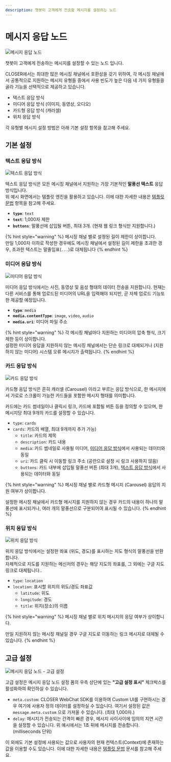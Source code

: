 ```yaml
---
description: 챗봇이 고객에게 전송할 메시지를 설정하는 노드
---
```


# 메시지 응답 노드

![&#xBA54;&#xC2DC;&#xC9C0; &#xC751;&#xB2F5; &#xB178;&#xB4DC;](../../../.gitbook/assets/flow_editor_response_node.png)

챗봇이 고객에게 전송하는 메시지를 설정할 수 있는 노드 입니다.

CLOSER에서는 최대한 많은 메시징 채널에서 호환성을 갖기 위하여, 각 메시징 채널에서 공통적으로 지원하는 메시지 유형들 중에서 사용 빈도가 높은 다음 네 가지 유형들을 골라 기능을 선택적으로 제공하고 있습니다.

* 텍스트 응답 방식
* 미디어 응답 방식 \(이미지, 동영상, 오디오\)
* 카드형 응답 방식 \(캐러셀\)
* 위치 응답 방식 

각 유형별 메시지 설정 방법은 아래 기본 설정 항목을 참고해 주세요.

## 기본 설정

### 텍스트 응답 방식

![&#xD14D;&#xC2A4;&#xD2B8; &#xC751;&#xB2F5; &#xBC29;&#xC2DD;](../../../.gitbook/assets/flow_editor_response_node_text.png)

텍스트 응답 방식은 모든 메시징 채널에서 지원하는 가장 기본적인 **말풍선 텍스트** 응답 방식입니다.  
위 예시 화면에서는 템플릿 엔진을 활용하고 있습니다. 이에 대한 자세한 내용은 [템플릿 문법](../template-syntax.md) 항목을 참고해 주세요.

* **`type`**: `text`
* **`text`**: 1,000자 제한 
* **`buttons`**: 말풍선에 삽입될 버튼, 최대 3개. \(현재 웹 링크 형식만 지원합니다.\)

{% hint style="warning" %}
메시징 채널 별로 설정된 길이 제한이 상이합니다.   
만일 1,000자 이하로 작성한 경우에도 메시징 채널에서 설정된 길이 제한을 초과한 경우, 초과한 텍스트는 말줄임표\(`...`\)로 대체됩니다
{% endhint %}

### 미디어 응답 방식

![&#xBBF8;&#xB514;&#xC5B4; &#xC751;&#xB2F5; &#xBC29;&#xC2DD;](../../../.gitbook/assets/flow_editor_response_node_media.png)

미디어 응답 방식에서는 사진, 동영상 및 음성 형태의 데이터 전송을 지원합니다. 현재는 다른 서비스를 통해 업로드된 미디어의 URL을 입력해야 되지만, 곧 자체 업로드 기능또한 제공할 예정입니다.

* **`type`**: `media`
* **`media.contentType`**: `image`, `video`, `audio`
* **`media.uri`**: 미디어 파일 주소 

{% hint style="warning" %}
각 메시징 채널마다 지원하는 미디어의 압축 형식, 크기 제한 등이 상이합니다.    
설정한 미디어 응답을 지원하지 않는 메시징 채널에서는 단순 링크로 대체되거나 \(지원하지 않는 미디어\) 시스템 오류 메시지가 출력됩니다.
{% endhint %}

### 카드 응답 방식

![&#xCE74;&#xB4DC; &#xC751;&#xB2F5; &#xBC29;&#xC2DD;](../../../.gitbook/assets/flow_editor_response_node_card.png)

카드형 응답 방식은 흔히 캐러셀 \(Carousel\) 이라고 부르는 응답 방식으로, 한 메시지에서 가로로 스크롤이 가능한 카드들을 포함한 메시지 형태를 의미합니다.

카드에는 카드 썸네일이나 클릭시 링크, 카드에 포함될 버튼 등을 정의할 수 있으며, 한 메시지당 최대 9개의 카드를 설정할 수 있습니다.

* `type`: `cards`
* `cards`: 카드의 배열, 최대 9개까지 추가 가능\) 
  * `title`: 카드의 제목
  * `description`: 카드 내용
  * `media`: 카드 썸네일로 사용될 미디어, [미디어 응답 방식](response.md#undefined-1)에서 사용되는 데이터와 동일
  * `uri`: 카드 클릭 시 이동할 링크 주소 \(공란으로 설정 시 링크 사용하지 않음\)
  * `buttons`: 카드 내부에 삽입될 말풍선 버튼 \(최대 3개\), [텍스트 응답 방식](response.md#undefined)에서 사용되는 데이터와 동일

{% hint style="warning" %}
메시징 채널 별로 카드형 메시지 \(Carousel\) 응답의 지원 여부가 상이합니다.

설정한 메시징 채널에서 카드형 메시지를 지원하지 않는 경우 카드의 내용이 하나의 말풍선에 표시되거나, 여러 개의 말풍선으로 구분되어여 표시될 수 있습니다.
{% endhint %}

### 위치 응답 방식

![&#xC704;&#xCE58; &#xC751;&#xB2F5; &#xBC29;&#xC2DD;](../../../.gitbook/assets/flow_editor_response_node_location.png)

위치 응답 방식에서는 설정한 좌표 \(위도, 경도\)를 표시하는 지도 형식의 말풍선을 반환합니다.   
자체적으로 지도를 지원하는 메신저의 경우는 해당 지도의 좌표를, 그 외에는 구글 지도 링크로 대체됩니다..

* `type`: `location`
* `location`: 표시할 위치의 위도/경도 좌표값
  * `latitude`: 위도
  * `longitude`: 경도
  * `title`: 위치\(장소\)의 이름

{% hint style="warning" %}
메시징 채널 별로 위치 메시지의 응답 여부가 상이합니다.

만일 지원하지 않는 메시징 채널일 경우 구글 지도로 이동하는 링크 메시지로 대체될 수 있습니다. 
{% endhint %}

## 고급 설정

![&#xBA54;&#xC2DC;&#xC9C0; &#xC751;&#xB2F5; &#xB178;&#xB4DC; - &#xACE0;&#xAE09; &#xC124;&#xC815;](../../../.gitbook/assets/flow_editor_response_node_advanced.png)

고급 설정은 메시지 응답 노드 설정 폼의 우측 상단에 있는 **"고급 설정 표시"** 체크박스를 활성화하여 확인하실 수 있습니다.

* `meta.custom`: CLOSER WebChat SDK를 이용하여 Custom UI를 구현하시는 경우 여기에 사용자 정의 데이터를 설정하실 수 있습니다. 여기서 설정된 값은 `message.meta.custom` 으로 가져올 수 있습니다. \(최대 1,000자.\)
* `delay`: 메시지가 전송되는 간격이 빠른 경우, 메시지 사이사이에 임의의 지연 시간을 설정할 수 있습니다. 위 예시에서는 1초 뒤에 메시지를 전송합니다. \(milliseconds 단위\)

이 외에도 기본 설정에 사용되는 값으로 사용자의 현재 컨텍스트\(Context\)에 존재하는 값을 이용할 수도 있습니다. 이에 대한 자세한 내용은 [템플릿 문법](../template-syntax.md) 문서를 참고해 주세요.








